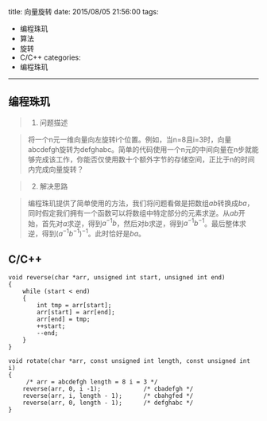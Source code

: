 title: 向量旋转
date: 2015/08/05 21:56:00
tags:
- 编程珠玑
- 算法
- 旋转
- C/C++
categories:
- 编程珠玑

---
## 编程珠玑
> 1. 问题描述

>	将一个n元一维向量向左旋转i个位置。例如，当n=8且i=3时，向量abcdefgh旋转为defghabc。简单的代码使用一个n元的中间向量在n步就能够完成该工作，你能否仅使用数十个额外字节的存储空间，正比于n的时间内完成向量旋转？

> 2. 解决思路

>	编程珠玑提供了简单使用的方法，我们将问题看做是把数组$ab$转换成$ba$，同时假定我们拥有一个函数可以将数组中特定部分的元素求逆。从$ab$开始，首先对$a$求逆，得到$a^{-1}b$，然后对$b$求逆，得到$a^{-1}b^{-1}$。最后整体求逆，得到$(a^{-1}b^{-1})^{-1}$。此时恰好是$ba$。

<!-- more -->

## C/C++
	void reverse(char *arr, unsigned int start, unsigned int end)
	{
	    while (start < end)
	    {
	        int tmp = arr[start];
	        arr[start] = arr[end];
	        arr[end] = tmp;
	        ++start;
	        --end;
	    }
	}

	void rotate(char *arr, const unsigned int length, const unsigned int i)
	{
		 /* arr = abcdefgh length = 8 i = 3 */
	    reverse(arr, 0, i -1);            /* cbadefgh */
	    reverse(arr, i, length - 1);      /* cbahgfed */
	    reverse(arr, 0, length - 1);      /* defghabc */
	}